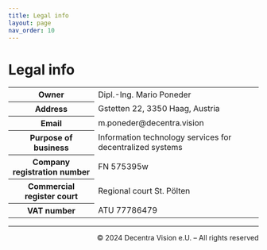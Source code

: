 ```yaml
---
title: Legal info
layout: page
nav_order: 10
---
```


# Legal info

<table>
    <tr>
        <th>Owner</th>
        <td>Dipl.-Ing. Mario Poneder</td>
    </tr>
    <tr>
        <th>Address</th>
        <td>Gstetten 22, 3350 Haag, Austria</td>
    </tr>
    <tr>
        <th>Email</th>
        <td>m.poneder@decentra.vision</td>
    </tr>
    <tr>
        <th>Purpose of business</th>
        <td>Information technology services for decentralized systems</td>
    </tr>
    <tr>
        <th>Company registration number</th>
        <td>FN 575395w</td>
    </tr>
    <tr>
        <th>Commercial register court</th>
        <td>Regional court St. Pölten</td>
    </tr>
    <tr>
        <th>VAT number</th>
        <td>ATU 77786479</td>
    </tr>
</table>

---

<p align="right">
&copy; 2024 Decentra Vision e.U. &ndash; All rights reserved
</p>
